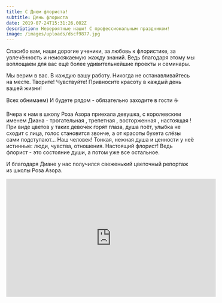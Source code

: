 ```yaml
---
title: С Днем флориста!
subtitle: День флориста
date: 2019-07-24T15:31:26.002Z
description: Невероятные наши! С профессиональным праздником!
image: /images/uploads/dscf9877.jpg
---
```

Спасибо вам, наши дорогие ученики, за любовь к флористике, за увлечённость и неиссякаемую жажду знаний. Ведь благодаря этому мы воплощаем для вас ещё более удивительнейшие проекты и семинары.

Мы верим в вас. В каждую вашу работу. Никогда не останавливайтесь на месте. Творите! Чувствуйте! Привносите красоту в каждый день вашей жизни!

Всех обнимаем) И будете рядом - обязательно заходите в гости ☕

Вчера к нам в школу Роза Азора приехала девушка, с королевским именем Диана - трогательная , трепетная , восторженная , настоящая ! При виде цветов у таких девочек горят глаза, душа поёт, улыбка не сходит с лица, голос становится звонче, а от красоты букета слёзы сами подступают... Наш человек! Тонкая, нежная душа и ценности у неё истинные: люди, чувства, отношения. Настоящий флорист! Ведь флорист - это состояние души, а потом уже все остальное.

И благодаря Диане у нас получился свеженький цветочный репортаж из школы Роза Азора.

<iframe width="560" height="315" src="https://www.youtube.com/embed/LWbhgWM4XwI" frameborder="0" allow="accelerometer; autoplay; encrypted-media; gyroscope; picture-in-picture" allowfullscreen></iframe>
